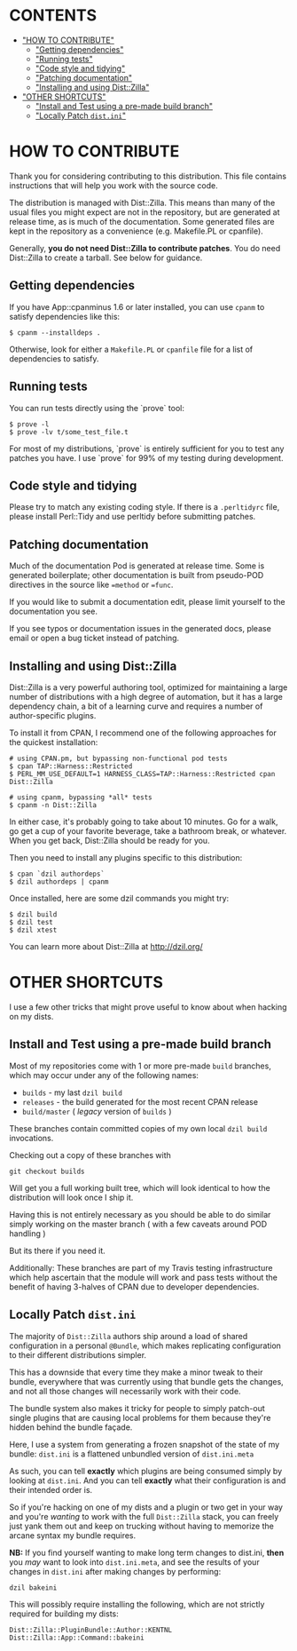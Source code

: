 # CONTENTS

- ["HOW TO CONTRIBUTE"](#how-to-contribute)
    - ["Getting dependencies"](#getting-dependencies)
    - ["Running tests"](#running-tests)
    - ["Code style and tidying"](#code-style-and-tidying)
    - ["Patching documentation"](#patching-documentation)
    - ["Installing and using Dist::Zilla"](#installing-and-using-dist-zilla)
- ["OTHER SHORTCUTS"](#other-shortcuts)
    - ["Install and Test using a pre-made build branch"](#install-and-test-using-a-pre-made-build-branch)
    - ["Locally Patch `dist.ini`"](#locally-patch-dist-ini)

# HOW TO CONTRIBUTE

Thank you for considering contributing to this distribution.  This file
contains instructions that will help you work with the source code.

The distribution is managed with Dist::Zilla.  This means than many of the
usual files you might expect are not in the repository, but are generated at
release time, as is much of the documentation.  Some generated files are
kept in the repository as a convenience (e.g. Makefile.PL or cpanfile).

Generally, **you do not need Dist::Zilla to contribute patches**.  You do need
Dist::Zilla to create a tarball.  See below for guidance.

## Getting dependencies

If you have App::cpanminus 1.6 or later installed, you can use `cpanm` to
satisfy dependencies like this:

    $ cpanm --installdeps .

Otherwise, look for either a `Makefile.PL` or `cpanfile` file for
a list of dependencies to satisfy.

## Running tests

You can run tests directly using the \`prove\` tool:

    $ prove -l
    $ prove -lv t/some_test_file.t

For most of my distributions, \`prove\` is entirely sufficient for you to test any
patches you have. I use \`prove\` for 99% of my testing during development.

## Code style and tidying

Please try to match any existing coding style.  If there is a `.perltidyrc`
file, please install Perl::Tidy and use perltidy before submitting patches.

## Patching documentation

Much of the documentation Pod is generated at release time.  Some is
generated boilerplate; other documentation is built from pseudo-POD
directives in the source like `=method` or `=func`.

If you would like to submit a documentation edit, please limit yourself to
the documentation you see.

If you see typos or documentation issues in the generated docs, please
email or open a bug ticket instead of patching.

## Installing and using Dist::Zilla

Dist::Zilla is a very powerful authoring tool, optimized for maintaining a
large number of distributions with a high degree of automation, but it has a
large dependency chain, a bit of a learning curve and requires a number of
author-specific plugins.

To install it from CPAN, I recommend one of the following approaches for
the quickest installation:

    # using CPAN.pm, but bypassing non-functional pod tests
    $ cpan TAP::Harness::Restricted
    $ PERL_MM_USE_DEFAULT=1 HARNESS_CLASS=TAP::Harness::Restricted cpan Dist::Zilla

    # using cpanm, bypassing *all* tests
    $ cpanm -n Dist::Zilla

In either case, it's probably going to take about 10 minutes.  Go for a walk,
go get a cup of your favorite beverage, take a bathroom break, or whatever.
When you get back, Dist::Zilla should be ready for you.

Then you need to install any plugins specific to this distribution:

    $ cpan `dzil authordeps`
    $ dzil authordeps | cpanm

Once installed, here are some dzil commands you might try:

    $ dzil build
    $ dzil test
    $ dzil xtest

You can learn more about Dist::Zilla at http://dzil.org/

# OTHER SHORTCUTS

I use a few other tricks that might prove useful to know about when hacking
on my dists.

## Install and Test using a pre-made build branch

Most of my repositories come with 1 or more pre-made `build` branches, which may
occur under any of the following names:

- `builds` - my last `dzil build`
- `releases` - the build generated for the most recent CPAN release
- `build/master` ( _legacy_ version of `builds` )

These branches contain committed copies of my own local `dzil build` invocations.

Checking out a copy of these branches with

    git checkout builds

Will get you a full working built tree, which will look identical to how the distribution
will look once I ship it.

Having this is not entirely necessary as you should be able to do similar simply working
on the master branch ( with a few caveats around POD handling )

But its there if you need it.

Additionally: These branches are part of my Travis testing infrastructure which help
ascertain that the module will work and pass tests without the benefit of having
3-halves of CPAN due to developer dependencies.

## Locally Patch `dist.ini`

The majority of `Dist::Zilla` authors ship around a load of shared configuration
in a personal `@Bundle`, which makes replicating configuration to their different
distributions simpler.

This has a downside that every time they make a minor tweak to their bundle, everywhere
that was currently using that bundle gets the changes, and not all those changes will
necessarily work with their code.

The bundle system also makes it tricky for people to simply patch-out single plugins
that are causing local problems for them because they're hidden behind the bundle façade.

Here, I use a system from generating a frozen snapshot of the state of my bundle:
`dist.ini` is a flattened unbundled version of `dist.ini.meta`

As such, you can tell **exactly** which plugins are being consumed simply by looking at
`dist.ini`. And you can tell **exactly** what their configuration is and their intended
order is.

So if you're hacking on one of my dists and a plugin or two get in your way and you're
_wanting_ to work with the full `Dist::Zilla` stack, you can freely just yank them out
and keep on trucking without having to memorize the arcane syntax my bundle requires.

**NB:** If you find yourself wanting to make long term changes to dist.ini, **then**
you _may_ want to look into `dist.ini.meta`, and see the results of your changes
in `dist.ini` after making changes by performing:

    dzil bakeini

This will possibly require installing the following, which are not strictly required for
building my dists:

    Dist::Zilla::PluginBundle::Author::KENTNL
    Dist::Zilla::App::Command::bakeini
